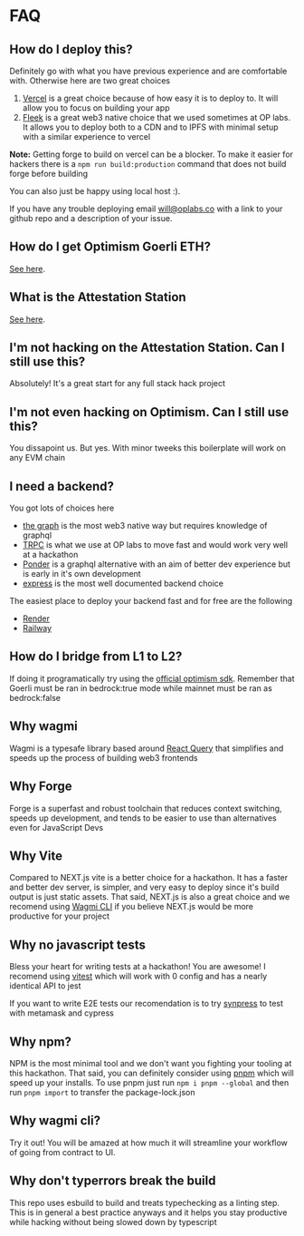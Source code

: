 # FAQ

## How do I deploy this?

Definitely go with what you have previous experience and are comfortable with. Otherwise here are two great choices

1. [Vercel](https://vercel.com/evmts) is a great choice because of how easy it is to deploy to. It will allow you to focus on building your app
2. [Fleek](https://fleek.co/) is a great web3 native choice that we used sometimes at OP labs. It allows you to deploy both to a CDN and to IPFS with minimal setup with a similar experience to vercel

**Note:** Getting forge to build on vercel can be a blocker. To make it easier for hackers there is a `npm run build:production` command that does not build forge before building

You can also just be happy using local host :).

If you have any trouble deploying email [will@oplabs.co](will@oplabs.co) with a link to your github repo and a description of your issue.

## How do I get Optimism Goerli ETH?

[See here](https://community.optimism.io/docs/useful-tools/faucets/).

## What is the Attestation Station

[See here](https://community.optimism.io/docs/governance/attestation-station/).

## I'm not hacking on the Attestation Station. Can I still use this?

Absolutely! It's a great start for any full stack hack project

## I'm not even hacking on Optimism. Can I still use this?

You dissapoint us. But yes. With minor tweeks this boilerplate will work on any EVM chain

## I need a backend?

You got lots of choices here

- [the graph](https://playwright.dev/) is the most web3 native way but requires knowledge of graphql
- [TRPC](https://trpc.io/) is what we use at OP labs to move fast and would work very well at a hackathon
- [Ponder](https://github.com/0xOlias/ponder) is a graphql alternative with an aim of better dev experience but is early in it's own development
- [express](https://expressjs.com/) is the most well documented backend choice

The easiest place to deploy your backend fast and for free are the following

- [Render](https://render.com/)
- [Railway](https://railway.app/)

## How do I bridge from L1 to L2?

If doing it programatically try using the [official optimism sdk](https://sdk.optimism.io/). Remember that Goerli must be ran in bedrock:true mode while mainnet must be ran as bedrock:false

## Why wagmi

Wagmi is a typesafe library based around [React Query](https://react-query-v3.tanstack.com/) that simplifies and speeds up the process of building web3 frontends

## Why Forge

Forge is a superfast and robust toolchain that reduces context switching, speeds up development, and tends to be easier to use than alternatives even for JavaScript Devs

## Why Vite

Compared to NEXT.js vite is a better choice for a hackathon. It has a faster and better dev server, is simpler, and very easy to deploy since it's build output is just static assets. That said, NEXT.js is also a great choice and we recomend using [Wagmi CLI](https://wagmi.sh/cli/create-wagmi) if you believe NEXT.js would be more productive for your project

## Why no javascript tests

Bless your heart for writing tests at a hackathon! You are awesome! I recomend using [vitest](https://vitest.dev/) which will work with 0 config and has a nearly identical API to jest

If you want to write E2E tests our recomendation is to try [synpress](https://github.com/Synthetixio/synpress) to test with metamask and cypress

## Why npm?

NPM is the most minimal tool and we don't want you fighting your tooling at this hackathon. That said, you can definitely consider using [pnpm](https://pnpm.io/cli/install) which will speed up your installs. To use pnpm just run `npm i pnpm --global` and then run `pnpm import` to transfer the package-lock.json

## Why wagmi cli?

Try it out! You will be amazed at how much it will streamline your workflow of going from contract to UI.

## Why don't typerrors break the build

This repo uses esbuild to build and treats typechecking as a linting step.
This is in general a best practice anyways and it helps you stay productive while hacking without being slowed down by typescript
